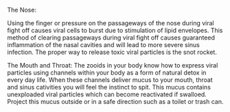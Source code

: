 The Nose:

Using the finger or pressure on the passageways of the nose during viral fight off causes viral cells to burst due to stimulation of lipid envelopes. This method of clearing passageways during viral fight off causes guaranteed inflammation of the nasal cavities and will lead to more severe sinus infection. The proper way to release toxic viral particles is the snot rocket.

The Mouth and Throat:
The zooids in your body know how to express viral particles using channels within your body as a form of natural detox in every day life. When these channels deliver mucus to your mouth, throat and sinus cativities you will feel the instinct to spit. This mucus contains unexploaded viral particles which can become reactivated if swalloed. Project this mucus outside or in a safe direction such as a toilet or trash can.
